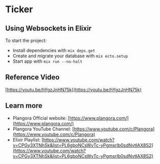 # Ticker
## Using Websockets in Elixir

To start the project:

  * Install dependencies with `mix deps.get`
  * Create and migrate your database with `mix ecto.setup`
  * Start app with `mix run --no-halt`

## Reference Video
[https://youtu.be/hYgzJnHN75k](https://youtu.be/hYgzJnHN75k)


## Learn more

  * Plangora Official website: [https://www.plangora.com/](https://www.plangora.com/)
  * Plangora YouTube Channel: [https://www.youtube.com/c/Plangora](https://www.youtube.com/c/Plangora)
  * Elixir Playlist: [https://www.youtube.com/watch?v=CPGy3XTNhSk&list=PL6gboNCsWvTc-yPgmsrIb0sdNvtIAX8S2](https://www.youtube.com/watch?v=CPGy3XTNhSk&list=PL6gboNCsWvTc-yPgmsrIb0sdNvtIAX8S2)
